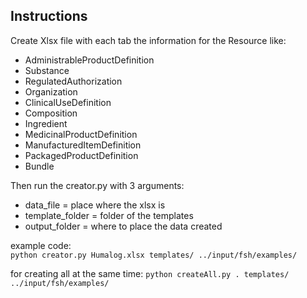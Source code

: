 ## Instructions

Create Xlsx file with each tab the information for the Resource like:

*    AdministrableProductDefinition
*    Substance
*    RegulatedAuthorization
*    Organization
*    ClinicalUseDefinition
*    Composition
*    Ingredient
*    MedicinalProductDefinition
*    ManufacturedItemDefinition
*    PackagedProductDefinition
*    Bundle

Then run the creator.py with 3 arguments:
* data_file = place where the xlsx is
* template_folder = folder of the templates
* output_folder = where to place the data created

example code:  
```python creator.py Humalog.xlsx templates/ ../input/fsh/examples/```

for creating all at the same time:
```python createAll.py . templates/ ../input/fsh/examples/```